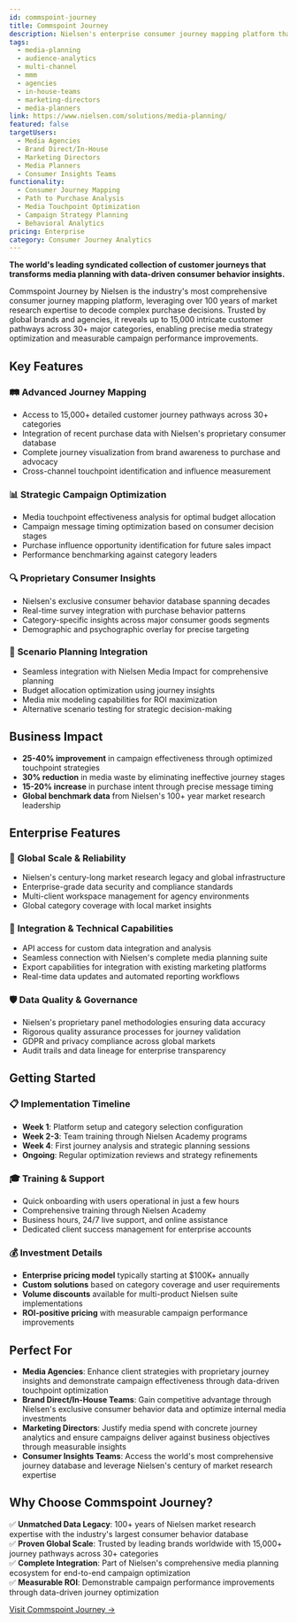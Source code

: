 ```yaml
---
id: commspoint-journey
title: Commspoint Journey
description: Nielsen's enterprise consumer journey mapping platform that reveals up to 15,000 customer pathways across 30+ categories to optimize media touchpoint strategy and drive campaign performance.
tags:
  - media-planning
  - audience-analytics
  - multi-channel
  - mmm
  - agencies
  - in-house-teams
  - marketing-directors
  - media-planners
link: https://www.nielsen.com/solutions/media-planning/
featured: false
targetUsers:
  - Media Agencies
  - Brand Direct/In-House
  - Marketing Directors
  - Media Planners
  - Consumer Insights Teams
functionality:
  - Consumer Journey Mapping
  - Path to Purchase Analysis
  - Media Touchpoint Optimization
  - Campaign Strategy Planning
  - Behavioral Analytics
pricing: Enterprise
category: Consumer Journey Analytics
---
```


**The world's leading syndicated collection of customer journeys that transforms media planning with data-driven consumer behavior insights.**

Commspoint Journey by Nielsen is the industry's most comprehensive consumer journey mapping platform, leveraging over 100 years of market research expertise to decode complex purchase decisions. Trusted by global brands and agencies, it reveals up to 15,000 intricate customer pathways across 30+ major categories, enabling precise media strategy optimization and measurable campaign performance improvements.

## Key Features

### 🛤️ **Advanced Journey Mapping**
- Access to 15,000+ detailed customer journey pathways across 30+ categories
- Integration of recent purchase data with Nielsen's proprietary consumer database
- Complete journey visualization from brand awareness to purchase and advocacy
- Cross-channel touchpoint identification and influence measurement

### 📊 **Strategic Campaign Optimization**
- Media touchpoint effectiveness analysis for optimal budget allocation
- Campaign message timing optimization based on consumer decision stages
- Purchase influence opportunity identification for future sales impact
- Performance benchmarking against category leaders

### 🔍 **Proprietary Consumer Insights**
- Nielsen's exclusive consumer behavior database spanning decades
- Real-time survey integration with purchase behavior patterns
- Category-specific insights across major consumer goods segments
- Demographic and psychographic overlay for precise targeting

### 🎯 **Scenario Planning Integration**
- Seamless integration with Nielsen Media Impact for comprehensive planning
- Budget allocation optimization using journey insights
- Media mix modeling capabilities for ROI maximization
- Alternative scenario testing for strategic decision-making

## Business Impact

- **25-40% improvement** in campaign effectiveness through optimized touchpoint strategies
- **30% reduction** in media waste by eliminating ineffective journey stages
- **15-20% increase** in purchase intent through precise message timing
- **Global benchmark data** from Nielsen's 100+ year market research leadership

## Enterprise Features

### 🏢 **Global Scale & Reliability**
- Nielsen's century-long market research legacy and global infrastructure
- Enterprise-grade data security and compliance standards
- Multi-client workspace management for agency environments
- Global category coverage with local market insights

### 🔗 **Integration & Technical Capabilities**
- API access for custom data integration and analysis
- Seamless connection with Nielsen's complete media planning suite
- Export capabilities for integration with existing marketing platforms
- Real-time data updates and automated reporting workflows

### 🛡️ **Data Quality & Governance**
- Nielsen's proprietary panel methodologies ensuring data accuracy
- Rigorous quality assurance processes for journey validation
- GDPR and privacy compliance across global markets
- Audit trails and data lineage for enterprise transparency

## Getting Started

### 📋 **Implementation Timeline**
- **Week 1**: Platform setup and category selection configuration
- **Week 2-3**: Team training through Nielsen Academy programs
- **Week 4**: First journey analysis and strategic planning sessions
- **Ongoing**: Regular optimization reviews and strategy refinements

### 🎓 **Training & Support**
- Quick onboarding with users operational in just a few hours
- Comprehensive training through Nielsen Academy
- Business hours, 24/7 live support, and online assistance
- Dedicated client success management for enterprise accounts

### 💰 **Investment Details**
- **Enterprise pricing model** typically starting at $100K+ annually
- **Custom solutions** based on category coverage and user requirements
- **Volume discounts** available for multi-product Nielsen suite implementations
- **ROI-positive pricing** with measurable campaign performance improvements

## Perfect For

- **Media Agencies**: Enhance client strategies with proprietary journey insights and demonstrate campaign effectiveness through data-driven touchpoint optimization
- **Brand Direct/In-House Teams**: Gain competitive advantage through Nielsen's exclusive consumer behavior data and optimize internal media investments
- **Marketing Directors**: Justify media spend with concrete journey analytics and ensure campaigns deliver against business objectives through measurable insights
- **Consumer Insights Teams**: Access the world's most comprehensive journey database and leverage Nielsen's century of market research expertise

## Why Choose Commspoint Journey?

✅ **Unmatched Data Legacy**: 100+ years of Nielsen market research expertise with the industry's largest consumer behavior database  
✅ **Proven Global Scale**: Trusted by leading brands worldwide with 15,000+ journey pathways across 30+ categories  
✅ **Complete Integration**: Part of Nielsen's comprehensive media planning ecosystem for end-to-end campaign optimization  
✅ **Measurable ROI**: Demonstrable campaign performance improvements through data-driven journey optimization  

[Visit Commspoint Journey →](https://www.nielsen.com/solutions/media-planning/) 
